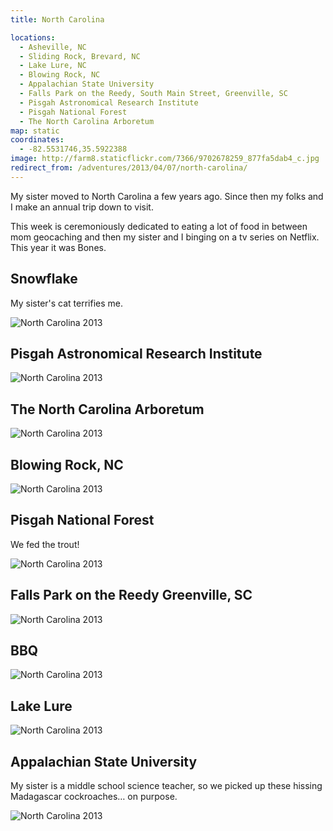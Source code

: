 ```yaml
---
title: North Carolina

locations:
  - Asheville, NC
  - Sliding Rock, Brevard, NC
  - Lake Lure, NC
  - Blowing Rock, NC
  - Appalachian State University
  - Falls Park on the Reedy, South Main Street, Greenville, SC
  - Pisgah Astronomical Research Institute
  - Pisgah National Forest
  - The North Carolina Arboretum
map: static
coordinates:
  - -82.5531746,35.5922388
image: http://farm8.staticflickr.com/7366/9702678259_877fa5dab4_c.jpg
redirect_from: /adventures/2013/04/07/north-carolina/
---
```


My sister moved to North Carolina a few years ago. Since then my folks and I make an annual trip down to visit.

This week is ceremoniously dedicated to eating a lot of food in between mom geocaching and then my sister and I binging on a tv series on Netflix. This year it was Bones.

## Snowflake

My sister's cat terrifies me.

<div class="photos">

<img src="http://farm6.staticflickr.com/5517/9702682509_af19f42c88_c.jpg" alt="North Carolina 2013">
</div>

## Pisgah Astronomical Research Institute

<div class="photos">

<img src="http://farm6.staticflickr.com/5460/9705915802_81d945ab2b_c.jpg" class="pop-out" alt="North Carolina 2013">
</div>

## The North Carolina Arboretum

<div class="photos">

<img src="http://farm4.staticflickr.com/3703/9705916416_93822a562a_c.jpg" alt="North Carolina 2013">
</div>

## Blowing Rock, NC

<div class="photos">

<img src="http://farm8.staticflickr.com/7366/9702678259_877fa5dab4_c.jpg" alt="North Carolina 2013">
</div>

## Pisgah National Forest

We fed the trout!

<div class="photos">

<img src="http://farm4.staticflickr.com/3687/9705919694_b8ff3b4938_c.jpg" alt="North Carolina 2013">
</div>

## Falls Park on the Reedy Greenville, SC

<div class="photos">

<img src="http://farm6.staticflickr.com/5487/9702682095_744d46e8b0_b.jpg" alt="North Carolina 2013">
</div>

## BBQ

<div class="photos">

<img src="http://farm4.staticflickr.com/3797/9702691619_1d6bb88b4a_c.jpg"  alt="North Carolina 2013">
</div>

## Lake Lure

<div class="photos">

<img src="http://farm6.staticflickr.com/5533/9702673293_413051a6b3_c.jpg"  alt="North Carolina 2013">
</div>

## Appalachian State University

My sister is a middle school science teacher, so we picked up these hissing Madagascar cockroaches&hellip; on purpose.

<div class="photos">

<img src="http://farm8.staticflickr.com/7362/9705918980_decc5e4e6a_c.jpg" alt="North Carolina 2013">
</div>

